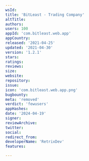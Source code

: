 ```yaml
---
wsId: 
title: 'BitLeast - Trading Company'
altTitle: 
authors: 
users: 100
appId: 'com.bitleast.web.app'
appCountry: 
released: '2021-04-25'
updated: '2021-04-30'
version: '1.2.1'
stars: 
ratings: 
reviews: 
size: 
website: 
repository: 
issue: 
icon: 'com.bitleast.web.app.png'
bugbounty: 
meta: 'removed'
verdict: 'fewusers'
appHashes: 
date: '2024-04-19'
signer: 
reviewArchive: 
twitter: 
social: 
redirect_from: 
developerName: 'RetrixDev'
features: 

---
```


